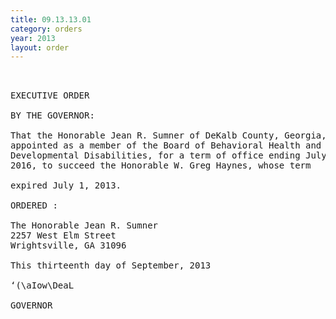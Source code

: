 ```yaml
---
title: 09.13.13.01
category: orders
year: 2013
layout: order
---
```


<pre> 

EXECUTIVE ORDER

BY THE GOVERNOR:

That the Honorable Jean R. Sumner of DeKalb County, Georgia, is
appointed as a member of the Board of Behavioral Health and
Developmental Disabilities, for a term of office ending July 1,
2016, to succeed the Honorable W. Greg Haynes, whose term

expired July 1, 2013.

ORDERED :

The Honorable Jean R. Sumner
2257 West Elm Street
Wrightsville, GA 31096

This thirteenth day of September, 2013

‘(\aIow\DeaL

GOVERNOR

</pre>
